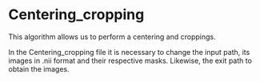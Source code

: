 # Centering_cropping

This algorithm allows us to perform a centering and croppings.

In the Centering_cropping file it is necessary to change the input path, its images in .nii format and their respective masks. Likewise, the exit path to obtain the  images.
